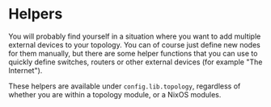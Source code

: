 # Helpers

You will probably find yourself in a situation where you want to add multiple external devices to
your topology. You can of course just define new nodes for them manually, but there are some
helper functions that you can use to quickly define switches, routers or other external devices (for example "The Internet").

These helpers are available under `config.lib.topology`, regardless of whether you are within a
topology module, or a NixOS modules.


